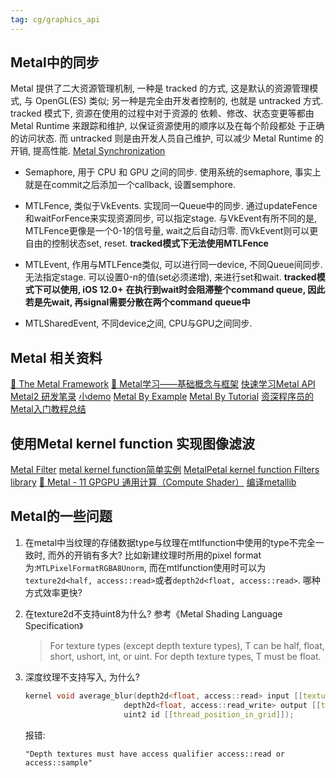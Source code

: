 ```yaml
---
tag: cg/graphics_api
---
```


## Metal中的同步
Metal 提供了二大资源管理机制, 一种是 tracked 的方式, 这是默认的资源管理模式, 与 OpenGL(ES) 类似;
另一种是完全由开发者控制的, 也就是 untracked 方式. tracked 模式下, 资源在使用的过程中对于资源的
依赖、修改、状态变更等都由 Metal Runtime 来跟踪和维护, 以保证资源使用的顺序以及在每个阶段都处
于正确的访问状态. 而 untracked 则是由开发人员自己维护, 可以减少 Metal Runtime 的开销, 提高性能.
[Metal Synchronization](https://developer.apple.com/documentation/metal/resource_synchronization?preferredLanguage=occ)

* Semaphore, 用于 CPU 和 GPU 之间的同步. 
    使用系统的semaphore, 事实上就是在commit之后添加一个callback, 设置semphore.
    
* MTLFence, 类似于VkEvents. 实现同一Queue中的同步. 通过updateFence和waitForFence来实现资源同步, 可以指定stage.
    与VkEvent有所不同的是, MTLFence更像是一个0-1的信号量, wait之后自动归零. 而VkEvent则可以更自由的控制状态set, reset.
    __tracked模式下无法使用MTLFence__

* MTLEvent, 作用与MTLFence类似, 可以进行同一device, 不同Queue间同步. 无法指定stage. 可以设置0-n的值(set必须递增), 来进行set和wait.
    __tracked模式下可以使用, iOS 12.0+__
    __在执行到wait时会阻滞整个command queue, 因此若是先wait, 再signal需要分散在两个command queue中__

* MTLSharedEvent, 不同device之间, CPU与GPU之间同步.




## Metal 相关资料
[🍇 The Metal Framework](http://metalkit.org/)
[🍋 Metal学习——基础概念与框架](https://hello-david.github.io/archives/98dc9fea.html)
[快速学习Metal API](https://www.zhihu.com/question/29070544)
[Metal2 研发笔录](https://zhuanlan.zhihu.com/c_1180576107602034688)
[小demo](https://www.jianshu.com/u/f141ef15ba07)
[Metal By Example](https://metalbyexample.com/the-book/)
[Metal By Tutorial](https://www.raywenderlich.com/books/metal-by-tutorials/v2.0/chapters/11-tessellation-terrains#toc-chapter-014-anchor-007)
[资深程序员的Metal入门教程总结](https://www.cnblogs.com/qcloud1001/p/9890961.html)

## 使用Metal kernel function 实现图像滤波
[Metal Filter](https://metalbyexample.com/fundamentals-of-image-processing)
[metal kernel function简单实例](https://avinashselvam.medium.com/hands-on-metal-image-processing-using-apples-gpu-framework-8e5306172765)
[MetalPetal kernel function Filters library](https://github.com/MetalPetal/MetalPetal/blob/master/Frameworks/MetalPetal/Kernels/MTIMPSKernel.m)
[🍒 Metal - 11 GPGPU 通用计算（Compute Shader）](https://www.uiimage.com/post/blog/metal/metal-11-generic-purpose-computing/)
[编译metallib](https://developer.apple.com/documentation/metal/libraries/building_a_library_with_metal_s_command-line_tools?language=objc)

## Metal的一些问题

1. 在metal中当纹理的存储数据type与纹理在mtlfunction中使用的type不完全一致时, 而外的开销有多大?
    比如新建纹理时所用的pixel format为:`MTLPixelFormatRGBA8Unorm`, 而在mtlfunction使用时可以为`texture2d<half, access::read>`或者`depth2d<float, access::read>`. 哪种方式效率更快?

2. 在texture2d不支持uint8为什么?
    参考《Metal Shading Language Specification》
    >For texture types (except depth texture types), T can be half, float, short, ushort, int, or uint. For depth texture types, T must be float.

3. 深度纹理不支持写入, 为什么?
    ```c++
    kernel void average_blur(depth2d<float, access::read> input [[texture(0)]],
                          depth2d<float, access::read_write> output [[texture(1)]],
                          uint2 id [[thread_position_in_grid]]);
    ```
    报错:
    ```
    "Depth textures must have access qualifier access::read or access::sample"
    ```